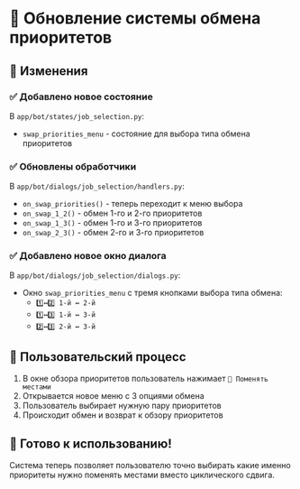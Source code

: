 # 🔄 Обновление системы обмена приоритетов

## 📝 Изменения

### ✅ Добавлено новое состояние
В `app/bot/states/job_selection.py`:
- `swap_priorities_menu` - состояние для выбора типа обмена приоритетов

### ✅ Обновлены обработчики
В `app/bot/dialogs/job_selection/handlers.py`:
- `on_swap_priorities()` - теперь переходит к меню выбора
- `on_swap_1_2()` - обмен 1-го и 2-го приоритетов
- `on_swap_1_3()` - обмен 1-го и 3-го приоритетов  
- `on_swap_2_3()` - обмен 2-го и 3-го приоритетов

### ✅ Добавлено новое окно диалога
В `app/bot/dialogs/job_selection/dialogs.py`:
- Окно `swap_priorities_menu` с тремя кнопками выбора типа обмена:
  - `1️⃣↔️2️⃣ 1-й ↔ 2-й`
  - `1️⃣↔️3️⃣ 1-й ↔ 3-й` 
  - `2️⃣↔️3️⃣ 2-й ↔ 3-й`

## 🎯 Пользовательский процесс
1. В окне обзора приоритетов пользователь нажимает `🔄 Поменять местами`
2. Открывается новое меню с 3 опциями обмена
3. Пользователь выбирает нужную пару приоритетов
4. Происходит обмен и возврат к обзору приоритетов

## 🚀 Готово к использованию!
Система теперь позволяет пользователю точно выбирать какие именно приоритеты нужно поменять местами вместо циклического сдвига.
